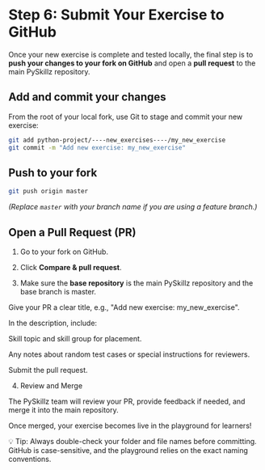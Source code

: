 # Step 6: Submit Your Exercise to GitHub

Once your new exercise is complete and tested locally, the final step is to __push your changes to your fork on GitHub__ and open a __pull request__ to the main PySkillz repository.

## Add and commit your changes

From the root of your local fork, use Git to stage and commit your new exercise:

```bash
git add python-project/----new_exercises----/my_new_exercise
git commit -m "Add new exercise: my_new_exercise"
```

## Push to your fork

```bash
git push origin master
```

_(Replace `master` with your branch name if you are using a feature branch.)_

## Open a Pull Request (PR)

1. Go to your fork on GitHub.

1. Click __Compare & pull request__.

1. Make sure the __base repository__ is the main PySkillz repository and the base branch is master.

Give your PR a clear title, e.g., "Add new exercise: my_new_exercise".

In the description, include:

Skill topic and skill group for placement.

Any notes about random test cases or special instructions for reviewers.

Submit the pull request.

4. Review and Merge

The PySkillz team will review your PR, provide feedback if needed, and merge it into the main repository.

Once merged, your exercise becomes live in the playground for learners!

💡 Tip: Always double-check your folder and file names before committing. GitHub is case-sensitive, and the playground relies on the exact naming conventions.
